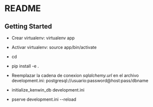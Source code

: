 README
==================

Getting Started
---------------

- Crear virtualenv: virtualenv app

- Activar virtualenv: source app/bin/activate  

- cd <directorial atual>

- pip install -e .

- Reemplazar la cadena de conexion *sqlalchemy.url* en el archivo development.ini: postgresql://usuario:password@host:pass/dbname

- initialize_kenwin_db development.ini

- pserve development.ini --reload

